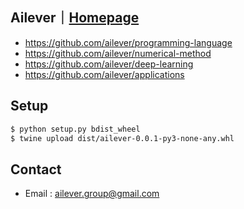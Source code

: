 ## Ailever｜[Homepage](https://ailever.github.io/)
- https://github.com/ailever/programming-language
- https://github.com/ailever/numerical-method
- https://github.com/ailever/deep-learning
- https://github.com/ailever/applications

## Setup
```bash
$ python setup.py bdist_wheel
$ twine upload dist/ailever-0.0.1-py3-none-any.whl
```


<!--
**ailever/ailever** is a ✨ _special_ ✨ repository because its `README.md` (this file) appears on your GitHub profile.

Here are some ideas to get you started:

- 🔭 I’m currently working on ...
- 🌱 I’m currently learning ...
- 👯 I’m looking to collaborate on ...
- 🤔 I’m looking for help with ...
- 💬 Ask me about ...
- 📫 How to reach me: ...
- 😄 Pronouns: ...
- ⚡ Fun fact: ...
-->


## Contact
- Email : ailever.group@gmail.com
